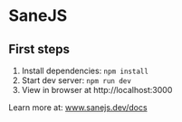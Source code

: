 # SaneJS

## First steps

1. Install dependencies: `npm install`
2. Start dev server: `npm run dev`
3. View in browser at http://localhost:3000

Learn more at: www.sanejs.dev/docs
